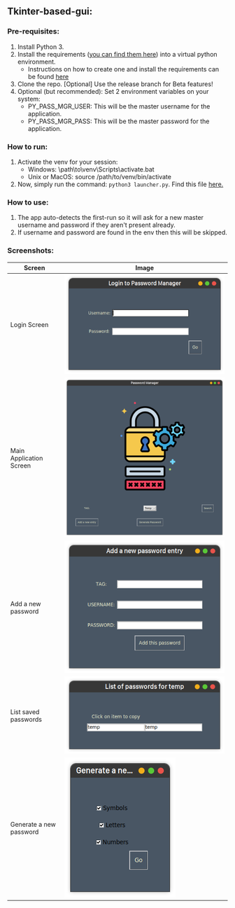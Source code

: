 ## Tkinter-based-gui:

### Pre-requisites:

1. Install Python 3.
2. Install the requirements ([you can find them here](pass-manager-tkinter/requirements.txt)) into a virtual python
   environment.
    - Instructions on how to create one and install the requirements can be
      found [here](https://docs.python.org/3/tutorial/venv.html)
3. Clone the repo. [Optional] Use the release branch for Beta features!
4. Optional (but recommended): Set 2 environment variables on your system:
    - PY_PASS_MGR_USER: This will be the master username for the application.
    - PY_PASS_MGR_PASS: This will be the master password for the application.

### How to run:

1. Activate the venv for your session:
    - Windows: \path\to\venv\Scripts\activate.bat
    - Unix or MacOS: source /path/to/venv/bin/activate
2. Now, simply run the command: `python3 launcher.py`. Find this file [here.](pass-manager-tkinter/launcher.py)

### How to use:

1. The app auto-detects the first-run so it will ask for a new master username and password if they aren't present already.
2. If username and password are found in the env then this will be skipped.

### Screenshots:

| Screen                  | Image                                                                                              |
|-------------------------|----------------------------------------------------------------------------------------------------|
| Login Screen            | ![Login Screen](screenshots/tkinter-gui/login_window.png "Login Screen")                           |
| Main Application Screen | ![Main App Screen](screenshots/tkinter-gui/main_app_window.png "Main App Screen")                  |
| Add a new password      | ![Add a new password](screenshots/tkinter-gui/add_new_password_window.png "Add a new password")    |
| List saved passwords    | ![List saved passwords](screenshots/tkinter-gui/list_passwords_window.png "List saved passwords")  |
| Generate a new password | ![Generate a password](screenshots/tkinter-gui/generate_password_window.png "Generate a password") |
